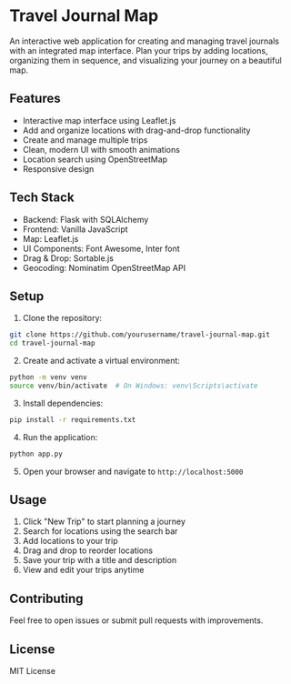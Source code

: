 # Travel Journal Map

An interactive web application for creating and managing travel journals with an integrated map interface. Plan your trips by adding locations, organizing them in sequence, and visualizing your journey on a beautiful map.

## Features

- Interactive map interface using Leaflet.js
- Add and organize locations with drag-and-drop functionality
- Create and manage multiple trips
- Clean, modern UI with smooth animations
- Location search using OpenStreetMap
- Responsive design

## Tech Stack

- Backend: Flask with SQLAlchemy
- Frontend: Vanilla JavaScript
- Map: Leaflet.js
- UI Components: Font Awesome, Inter font
- Drag & Drop: Sortable.js
- Geocoding: Nominatim OpenStreetMap API

## Setup

1. Clone the repository:
```bash
git clone https://github.com/yourusername/travel-journal-map.git
cd travel-journal-map
```

2. Create and activate a virtual environment:
```bash
python -m venv venv
source venv/bin/activate  # On Windows: venv\Scripts\activate
```

3. Install dependencies:
```bash
pip install -r requirements.txt
```

4. Run the application:
```bash
python app.py
```

5. Open your browser and navigate to `http://localhost:5000`

## Usage

1. Click "New Trip" to start planning a journey
2. Search for locations using the search bar
3. Add locations to your trip
4. Drag and drop to reorder locations
5. Save your trip with a title and description
6. View and edit your trips anytime

## Contributing

Feel free to open issues or submit pull requests with improvements.

## License

MIT License
